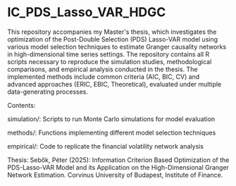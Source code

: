 # IC_PDS_Lasso_VAR_HDGC
This repository accompanies my Master's thesis, which investigates the optimization of the Post-Double Selection (PDS) Lasso-VAR model using various model selection techniques to estimate Granger causality networks in high-dimensional time series settings. 
The repository contains all R scripts necessary to reproduce the simulation studies, methodological comparisons, and empirical analysis conducted in the thesis. The implemented methods include common criteria (AIC, BIC, CV) and advanced approaches (ERIC, EBIC, Theoretical), evaluated under multiple data-generating processes.

Contents:

simulation/: Scripts to run Monte Carlo simulations for model evaluation

methods/: Functions implementing different model selection techniques

empirical/: Code to replicate the financial volatility network analysis

Thesis: Sebők, Péter (2025): Information Criterion Based Optimization of the PDS-Lasso-VAR Model and its Application on the High-Dimensional Granger Network Estimation. Corvinus University of Budapest, Institute of Finance.
